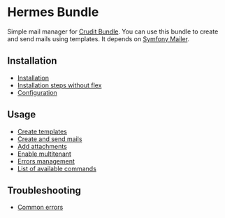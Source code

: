 # Hermes Bundle

Simple mail manager for [Crudit Bundle](https://github.com/2lenet/CruditBundle).
You can use this bundle to create and send mails using templates.
It depends on [Symfony Mailer](https://github.com/symfony/mailer).

## Installation

- [Installation](installation.md)
- [Installation steps without flex](no-flex.md)
- [Configuration](configuration.md)

## Usage

- [Create templates](templating.md)
- [Create and send mails](usage.md)
- [Add attachments](attachments.md)
- [Enable multitenant](multitenant.md)
- [Errors management](bounce.md)
- [List of available commands](commands.md)

## Troubleshooting

- [Common errors](troubleshooting.md)
